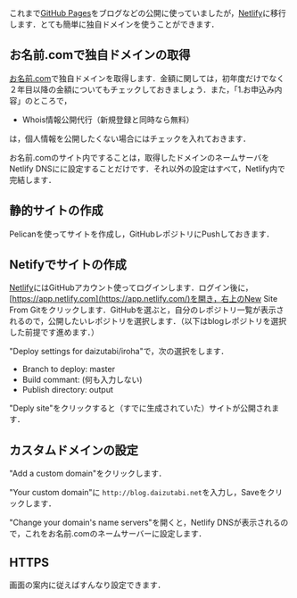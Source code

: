 これまで[GitHub Pages](https://pages.github.com)をブログなどの公開に使っていましたが，[Netlify](https://www.netlify.com)に移行します．とても簡単に独自ドメインを使うことができます．

## お名前.comで独自ドメインの取得

[お名前.com](https://www.onamae.com)で独自ドメインを取得します．金額に関しては，初年度だけでなく２年目以降の金額についてもチェックしておきましょう．また，「1.お申込み内容」のところで，

+ Whois情報公開代行（新規登録と同時なら無料）

は，個人情報を公開したくない場合にはチェックを入れておきます．

お名前.comのサイト内ですることは，取得したドメインのネームサーバをNetlify DNSにに設定することだけです．それ以外の設定はすべて，Netlify内で完結します．


## 静的サイトの作成

Pelicanを使ってサイトを作成し，GitHubレポジトリにPushしておきます．

## Netifyでサイトの作成

[Netlify](https://www.netlify.com)にはGitHubアカウント使ってログインします．ログイン後に，[https://app.netlify.com](https://app.netlify.com/)を開き，右上のNew Site From Gitをクリックします．GitHubを選ぶと，自分のレポジトリ一覧が表示されるので，公開したいレポジトリを選択します．（以下はblogレポジトリを選択した前提です進めます．）

"Deploy settings for daizutabi/iroha"で，次の選択をします．

+ Branch to deploy: master
+ Build commant: (何も入力しない)
+ Publish directory: output

"Deply site"をクリックすると（すでに生成されていた）サイトが公開されます．

## カスタムドメインの設定

"Add a custom domain"をクリックします．

"Your custom domain"に
`http://blog.daizutabi.net`を入力し，Saveをクリックします．

"Change your domain's name servers"を開くと，Netlify DNSが表示されるので，これをお名前.comのネームサーバーに設定します．

## HTTPS

画面の案内に従えばすんなり設定できます．
